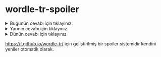 # wordle-tr-spoiler

<details>
  <summary>Bugünün cevabı için tıklayınız.</summary>
  <br>
    <b> işlek </b>
</details>

<details>
  <summary>Yarının cevabı için tıklayınız</summary>
  <br>
   <b> acılı </b>
</details>

<details>
  <summary>Dünün cevabı için tıklayınız </summary>
  <br>
  <b> valiz </b>
</details>

https://f.github.io/wordle-tr/ için geliştirilmiş bir spoiler sistemidir kendini yeniler otomatik olarak.

